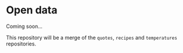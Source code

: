 # Open data

Coming soon...

This repository will be a merge of the `quotes`, `recipes` and `temperatures` repositories.
